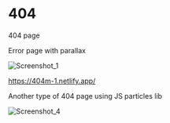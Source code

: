 # 404
404 page


Error page with parallax

![Screenshot_1](https://github.com/MaksymusPrime/404/assets/121817168/c8f8f2a2-7742-4d45-bfb3-8cba4d0b9a74)


https://404m-1.netlify.app/

Another type of 404 page using JS particles lib

![Screenshot_4](https://github.com/MaksymusPrime/404/assets/121817168/7ea5a1f7-c4b7-4521-83ed-997cdb8b36d1)
